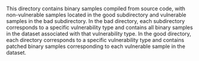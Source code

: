 This directory contains binary samples compiled from source code, with non-vulnerable samples located in the good subdirectory and vulnerable samples in the bad subdirectory.
In the bad directory, each subdirectory corresponds to a specific vulnerability type and contains all binary samples in the dataset associated with that vulnerability type.
In the good directory, each directory corresponds to a specific vulnerability type and contains patched binary samples corresponding to each vulnerable sample in the dataset.
